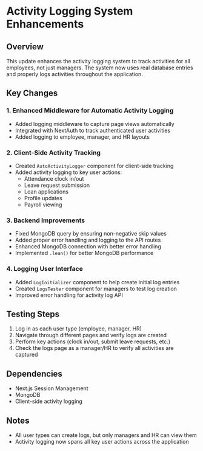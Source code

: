 # Activity Logging System Enhancements

## Overview
This update enhances the activity logging system to track activities for all employees, not just managers. The system now uses real database entries and properly logs activities throughout the application.

## Key Changes

### 1. Enhanced Middleware for Automatic Activity Logging
- Added logging middleware to capture page views automatically
- Integrated with NextAuth to track authenticated user activities
- Added logging to employee, manager, and HR layouts

### 2. Client-Side Activity Tracking
- Created `AutoActivityLogger` component for client-side tracking
- Added activity logging to key user actions:
  - Attendance clock in/out
  - Leave request submission
  - Loan applications
  - Profile updates
  - Payroll viewing

### 3. Backend Improvements
- Fixed MongoDB query by ensuring non-negative skip values
- Added proper error handling and logging to the API routes
- Enhanced MongoDB connection with better error handling
- Implemented `.lean()` for better MongoDB performance

### 4. Logging User Interface
- Added `LogInitializer` component to help create initial log entries
- Created `LogsTester` component for managers to test log creation
- Improved error handling for activity log API

## Testing Steps
1. Log in as each user type (employee, manager, HR)
2. Navigate through different pages and verify logs are created
3. Perform key actions (clock in/out, submit leave requests, etc.)
4. Check the logs page as a manager/HR to verify all activities are captured

## Dependencies
- Next.js Session Management
- MongoDB
- Client-side activity logging

## Notes
- All user types can create logs, but only managers and HR can view them
- Activity logging now spans all key user actions across the application

